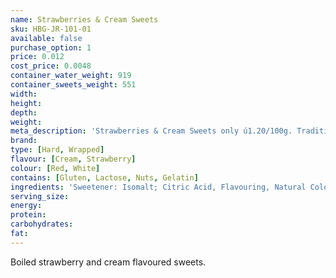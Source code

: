 ```yaml
---
name: Strawberries & Cream Sweets
sku: HBG-JR-101-01
available: false
purchase_option: 1
price: 0.012
cost_price: 0.0048
container_water_weight: 919
container_sweets_weight: 551
width: 
height: 
depth: 
weight: 
meta_description: 'Strawberries & Cream Sweets only ú1.20/100g. Traditional sweets and more at Humbugs Confectionery Store. Specialists in satisfying your sweet tooth!'
brand: 
type: [Hard, Wrapped]
flavour: [Cream, Strawberry]
colour: [Red, White]
contains: [Gluten, Lactose, Nuts, Gelatin]
ingredients: 'Sweetener: Isomalt; Citric Acid, Flavouring, Natural Colour: E162'
serving_size: 
energy: 
protein: 
carbohydrates: 
fat: 
---
```

Boiled strawberry and cream flavoured sweets.